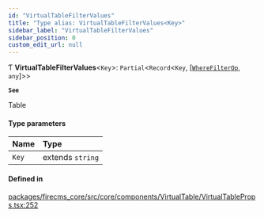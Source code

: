 ```yaml
---
id: "VirtualTableFilterValues"
title: "Type alias: VirtualTableFilterValues<Key>"
sidebar_label: "VirtualTableFilterValues"
sidebar_position: 0
custom_edit_url: null
---
```


Ƭ **VirtualTableFilterValues**\<`Key`\>: `Partial`\<`Record`\<`Key`, [[`WhereFilterOp`](WhereFilterOp.md), `any`]\>\>

**`See`**

Table

#### Type parameters

| Name | Type |
| :------ | :------ |
| `Key` | extends `string` |

#### Defined in

[packages/firecms_core/src/core/components/VirtualTable/VirtualTableProps.tsx:252](https://github.com/FireCMSco/firecms/blob/d45f3739/packages/firecms_core/src/core/components/VirtualTable/VirtualTableProps.tsx#L252)
